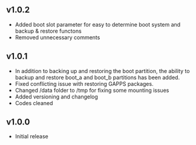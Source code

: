 ## v1.0.2  
- Added boot slot parameter for easy to determine boot system and backup & restore functons
- Removed unnecessary comments

## v1.0.1  
- In addition to backing up and restoring the boot partition, the ability to backup and restore boot_a and boot_b partitions has been added.
- Fixed conflicting issue with restoring GAPPS packages.
- Changed /data folder to /tmp for fixing some mounting issues
- Added versioning and changelog
- Codes cleaned

## v1.0.0
- Initial release
